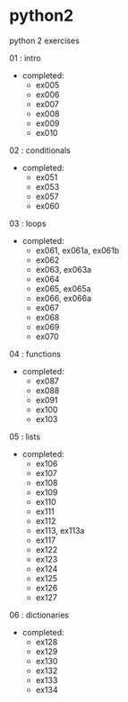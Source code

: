 # python2
python 2 exercises

01 : intro
- completed:
  - ex005
  - ex006
  - ex007
  - ex008
  - ex009
  - ex010

02 : conditionals
- completed:
  - ex051
  - ex053
  - ex057
  - ex060

03 : loops
- completed:
  - ex061, ex061a, ex061b
  - ex062
  - ex063, ex063a
  - ex064
  - ex065, ex065a
  - ex066, ex066a
  - ex067
  - ex068
  - ex069
  - ex070

04 : functions
- completed:
  - ex087
  - ex088
  - ex091
  - ex100
  - ex103

05 : lists
- completed:
  - ex106
  - ex107
  - ex108
  - ex109
  - ex110
  - ex111
  - ex112
  - ex113, ex113a
  - ex117
  - ex122
  - ex123
  - ex124
  - ex125
  - ex126
  - ex127

06 : dictionaries
- completed:
  - ex128
  - ex129
  - ex130
  - ex132
  - ex133
  - ex134
